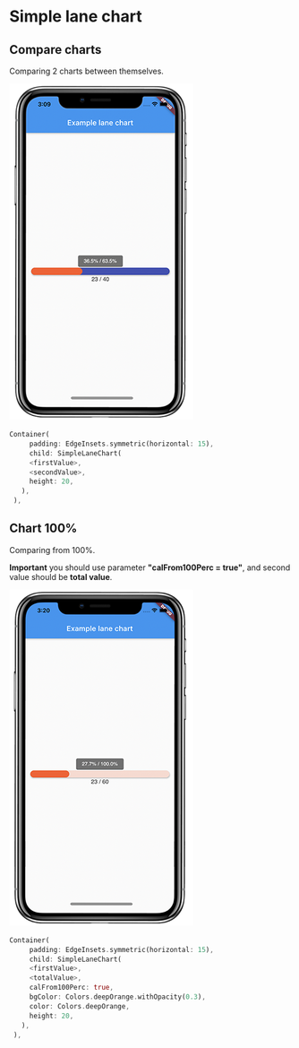 # Simple lane chart
## Compare charts
Comparing 2 charts between themselves.

![Compare Chart](https://github.com/GermanQQ/simple_lane_chart/raw/main/assets/compareChart.png) 
```dart
Container(
     padding: EdgeInsets.symmetric(horizontal: 15),
     child: SimpleLaneChart(
     <firstValue>,
     <secondValue>,
     height: 20,
   ),
 ),
```
## Chart 100%
Comparing from 100%.

**Important** you should use parameter **"calFrom100Perc = true"**, and second value should be **total value**.

![Chart](assets/chart.png) 
```dart
Container(
     padding: EdgeInsets.symmetric(horizontal: 15),
     child: SimpleLaneChart(
     <firstValue>,
     <totalValue>,
     calFrom100Perc: true,
     bgColor: Colors.deepOrange.withOpacity(0.3),
     color: Colors.deepOrange,
     height: 20,
   ),
 ),
```
